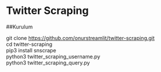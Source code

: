 # Twitter Scraping

##Kurulum

git clone https://github.com/onurstreamlit/twitter-scraping.git
\
cd twitter-scraping\
pip3 install snscrape\
python3 twitter_scraping_username.py\
python3 twitter_scraping_query.py
